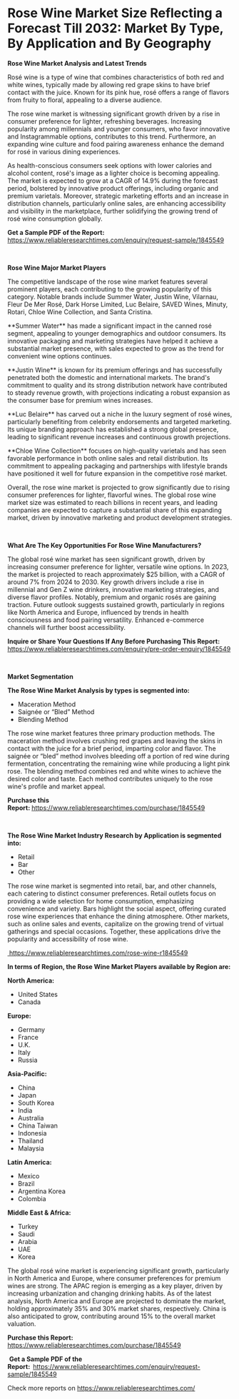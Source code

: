 <p><h1>Rose Wine Market Size Reflecting a Forecast Till 2032: Market By Type, By Application and By Geography</h1></p><p><strong>Rose Wine Market Analysis and Latest Trends</strong></p>
<p><p>Rosé wine is a type of wine that combines characteristics of both red and white wines, typically made by allowing red grape skins to have brief contact with the juice. Known for its pink hue, rosé offers a range of flavors from fruity to floral, appealing to a diverse audience. </p><p>The rose wine market is witnessing significant growth driven by a rise in consumer preference for lighter, refreshing beverages. Increasing popularity among millennials and younger consumers, who favor innovative and Instagrammable options, contributes to this trend. Furthermore, an expanding wine culture and food pairing awareness enhance the demand for rosé in various dining experiences. </p><p>As health-conscious consumers seek options with lower calories and alcohol content, rosé's image as a lighter choice is becoming appealing. The market is expected to grow at a CAGR of 14.9% during the forecast period, bolstered by innovative product offerings, including organic and premium varietals. Moreover, strategic marketing efforts and an increase in distribution channels, particularly online sales, are enhancing accessibility and visibility in the marketplace, further solidifying the growing trend of rosé wine consumption globally.</p></p>
<p><strong>Get a Sample PDF of the Report:&nbsp;</strong> <a href="https://www.reliableresearchtimes.com/enquiry/request-sample/1845549?utm_campaign=2629&utm_medium=2&utm_source=Github&utm_content=ia&utm_term=05042025&utm_id=rose-wine">https://www.reliableresearchtimes.com/enquiry/request-sample/1845549</a></p>
<p>&nbsp;</p>
<p><strong>Rose Wine Major Market Players</strong></p>
<p><p>The competitive landscape of the rose wine market features several prominent players, each contributing to the growing popularity of this category. Notable brands include Summer Water, Justin Wine, Vilarnau, Fleur De Mer Rosé, Dark Horse Limited, Luc Belaire, SAVED Wines, Minuty, Rotari, Chloe Wine Collection, and Santa Cristina.</p><p>**Summer Water** has made a significant impact in the canned rosé segment, appealing to younger demographics and outdoor consumers. Its innovative packaging and marketing strategies have helped it achieve a substantial market presence, with sales expected to grow as the trend for convenient wine options continues.</p><p>**Justin Wine** is known for its premium offerings and has successfully penetrated both the domestic and international markets. The brand's commitment to quality and its strong distribution network have contributed to steady revenue growth, with projections indicating a robust expansion as the consumer base for premium wines increases.</p><p>**Luc Belaire** has carved out a niche in the luxury segment of rosé wines, particularly benefiting from celebrity endorsements and targeted marketing. Its unique branding approach has established a strong global presence, leading to significant revenue increases and continuous growth projections.</p><p>**Chloe Wine Collection** focuses on high-quality varietals and has seen favorable performance in both online sales and retail distribution. Its commitment to appealing packaging and partnerships with lifestyle brands have positioned it well for future expansion in the competitive rosé market.</p><p>Overall, the rose wine market is projected to grow significantly due to rising consumer preferences for lighter, flavorful wines. The global rose wine market size was estimated to reach billions in recent years, and leading companies are expected to capture a substantial share of this expanding market, driven by innovative marketing and product development strategies.</p></p>
<p>&nbsp;</p>
<p><strong>What Are The Key Opportunities For Rose Wine Manufacturers?</strong></p>
<p><p>The global rosé wine market has seen significant growth, driven by increasing consumer preference for lighter, versatile wine options. In 2023, the market is projected to reach approximately $25 billion, with a CAGR of around 7% from 2024 to 2030. Key growth drivers include a rise in millennial and Gen Z wine drinkers, innovative marketing strategies, and diverse flavor profiles. Notably, premium and organic rosés are gaining traction. Future outlook suggests sustained growth, particularly in regions like North America and Europe, influenced by trends in health consciousness and food pairing versatility. Enhanced e-commerce channels will further boost accessibility.</p></p>
<p><strong>Inquire or Share Your Questions If Any Before Purchasing This Report:</strong> <a href="https://www.reliableresearchtimes.com/enquiry/pre-order-enquiry/1845549?utm_campaign=2629&utm_medium=2&utm_source=Github&utm_content=ia&utm_term=05042025&utm_id=rose-wine">https://www.reliableresearchtimes.com/enquiry/pre-order-enquiry/1845549</a></p>
<p>&nbsp;</p>
<p><strong>Market Segmentation</strong></p>
<p><strong>The Rose Wine Market Analysis by types is segmented into:</strong></p>
<p><ul><li>Maceration Method</li><li>Saignée or “Bled” Method</li><li>Blending Method</li></ul></p>
<p><p>The rose wine market features three primary production methods. The maceration method involves crushing red grapes and leaving the skins in contact with the juice for a brief period, imparting color and flavor. The saignée or “bled” method involves bleeding off a portion of red wine during fermentation, concentrating the remaining wine while producing a light pink rose. The blending method combines red and white wines to achieve the desired color and taste. Each method contributes uniquely to the rose wine's profile and market appeal.</p></p>
<p><strong>Purchase this Report:&nbsp;</strong><a href="https://www.reliableresearchtimes.com/purchase/1845549?utm_campaign=2629&utm_medium=2&utm_source=Github&utm_content=ia&utm_term=05042025&utm_id=rose-wine">https://www.reliableresearchtimes.com/purchase/1845549</a></p>
<p>&nbsp;</p>
<p><strong>The Rose Wine Market Industry Research by Application is segmented into:</strong></p>
<p><ul><li>Retail</li><li>Bar</li><li>Other</li></ul></p>
<p><p>The rose wine market is segmented into retail, bar, and other channels, each catering to distinct consumer preferences. Retail outlets focus on providing a wide selection for home consumption, emphasizing convenience and variety. Bars highlight the social aspect, offering curated rose wine experiences that enhance the dining atmosphere. Other markets, such as online sales and events, capitalize on the growing trend of virtual gatherings and special occasions. Together, these applications drive the popularity and accessibility of rose wine.</p></p>
<p><a href="https://www.reliableresearchtimes.com/rose-wine-r1845549?utm_campaign=2629&utm_medium=2&utm_source=Github&utm_content=ia&utm_term=05042025&utm_id=rose-wine">&nbsp;https://www.reliableresearchtimes.com/rose-wine-r1845549</a></p>
<p><strong>In terms of Region, the Rose Wine Market Players available by Region are:</strong></p>
<p>
    <p> <strong> North America: </strong>
        <ul>
            <li>United States</li>
            <li>Canada</li>
        </ul>
        </p> 
    <p> <strong> Europe: </strong>
        <ul>
            <li>Germany</li>
            <li>France</li>
            <li>U.K.</li>
            <li>Italy</li>
            <li>Russia</li>
        </ul>
        </p> 
    <p> <strong> Asia-Pacific: </strong>
        <ul>
            <li>China</li>
            <li>Japan</li>
            <li>South Korea</li>
            <li>India</li>
            <li>Australia</li>
            <li>China Taiwan</li>
            <li>Indonesia</li>
            <li>Thailand</li>
            <li>Malaysia</li>
        </ul>
        </p> 
    <p> <strong> Latin America: </strong>
        <ul>
            <li>Mexico</li>
            <li>Brazil</li>
            <li>Argentina Korea</li>
            <li>Colombia</li>
        </ul>
        </p> 
    <p> <strong> Middle East & Africa: </strong>
        <ul>
            <li>Turkey</li>
            <li>Saudi</li>
            <li>Arabia</li>
            <li>UAE</li>
            <li>Korea</li>
        </ul>
    </p>
    </p>
<p><p>The global rosé wine market is experiencing significant growth, particularly in North America and Europe, where consumer preferences for premium wines are strong. The APAC region is emerging as a key player, driven by increasing urbanization and changing drinking habits. As of the latest analysis, North America and Europe are projected to dominate the market, holding approximately 35% and 30% market shares, respectively. China is also anticipated to grow, contributing around 15% to the overall market valuation.</p></p>
<p><strong>Purchase this Report: </strong><a href="https://www.reliableresearchtimes.com/purchase/1845549?utm_campaign=2629&utm_medium=2&utm_source=Github&utm_content=ia&utm_term=05042025&utm_id=rose-wine">https://www.reliableresearchtimes.com/purchase/1845549</a></p>
<p>&nbsp;<strong>Get a Sample PDF of the Report:&nbsp;&nbsp;</strong><a href="https://www.reliableresearchtimes.com/enquiry/request-sample/1845549?utm_campaign=2629&utm_medium=2&utm_source=Github&utm_content=ia&utm_term=05042025&utm_id=rose-wine">https://www.reliableresearchtimes.com/enquiry/request-sample/1845549</a></p>
<p><strong></strong></p>
<p>Check more reports on <a href="https://www.reliableresearchtimes.com/?utm_campaign=2629&utm_medium=2&utm_source=Github&utm_content=ia&utm_term=05042025&utm_id=rose-wine">https://www.reliableresearchtimes.com/</a></p>